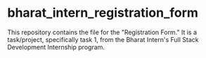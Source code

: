# bharat_intern_registration_form
This repository contains the file for the "Registration Form." It is a task/project, specifically task 1, from the Bharat Intern's Full Stack Development Internship program.
